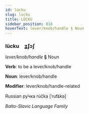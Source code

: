 ```yaml
---
id: lücku
slug: lücku
title: LÜCKU
sidebar_position: 818
hoverText: lever/knob/handle § Noun
---
```


### lücku&emsp;<span kind="abugida">ʓ̄ʄɔʃ</span>

*lever/knob/handle* **§** Noun

**Verb**: to be a lever/knob/handle

**Noun**: lever/knob/handle

**Modifier**: lever/knob/handle-related

Russian ру́чка rúčka [ˈrut͡ɕkə]

*Balto-Slavic Language Family*